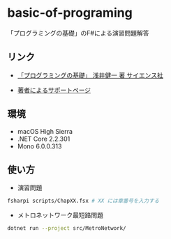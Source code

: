 # basic-of-programing

「プログラミングの基礎」のF#による演習問題解答

## リンク

* [「プログラミングの基礎」 浅井健一 著 サイエンス社](http://www.saiensu.co.jp/?page=book_details&ISBN=ISBN978-4-7819-1160-1&YEAR=2007)

* [著者によるサポートページ](http://pllab.is.ocha.ac.jp/~asai/book/Top.html)

## 環境

* macOS High Sierra
* .NET Core 2.2.301
* Mono 6.0.0.313

## 使い方

* 演習問題

```bash
fsharpi scripts/ChapXX.fsx # XX には章番号を入力する
```

* メトロネットワーク最短路問題

```bash
dotnet run --project src/MetroNetwork/
```

